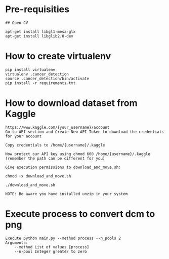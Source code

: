 # Pre-requisities
```
## Open CV

apt-get install libgl1-mesa-glx
apt-get install libglib2.0-dev

```

# How to create virtualenv

```
pip install virtualenv
virtualenv .cancer_detection
source .cancer_detection/bin/activate
pip install -r requirements.txt 
```

# How to download dataset from Kaggle

```
https://www.kaggle.com/{your_username}/account
Go to API section and Create New API Token to download the credentials for your account

Copy credentials to /home/{username}/.kaggle

Now protect our API key using chmod 600 /home/{username}/.kaggle (remember the path can be different for you)

Give execution permissions to download_and_move.sh:

chmod +x download_and_move.sh

./download_and_move.sh

NOTE: Be aware you have installed unzip in your system
```

# Execute process to convert dcm to png

```
Execute python main.py --method process --n_pools 2
Arguments:
    --method List of values [process]
    --n-pool Integer greater to zero
```